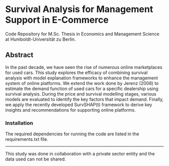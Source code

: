 # Survival Analysis for Management Support in E-Commerce
Code Repository for M.Sc. Thesis in Economics and Management Science at Humboldt-Universität zu Berlin.

## Abstract
In the past decade, we have seen the rise of numerous online marketplaces for used cars. This study explores the efficacy of combining survival analysis with model explanation frameworks to enhance the management system of online platforms. We extend the work done by Jerenz (2008) to estimate the demand function of used cars for a specific dealership using survival analysis. During the price and survival modelling stages, various models are evaluated to identify the key factors that impact demand. Finally, we apply the recently developed SurvSHAP(t) framework to derive key insights and recommendations for supporting online platforms.

### Installation
The required dependencies for running the code are listed in the requirements.txt file.


--------------------------------------------------------------------
This study was done in collaboration with a private sector entity and the data used can not be shared.
